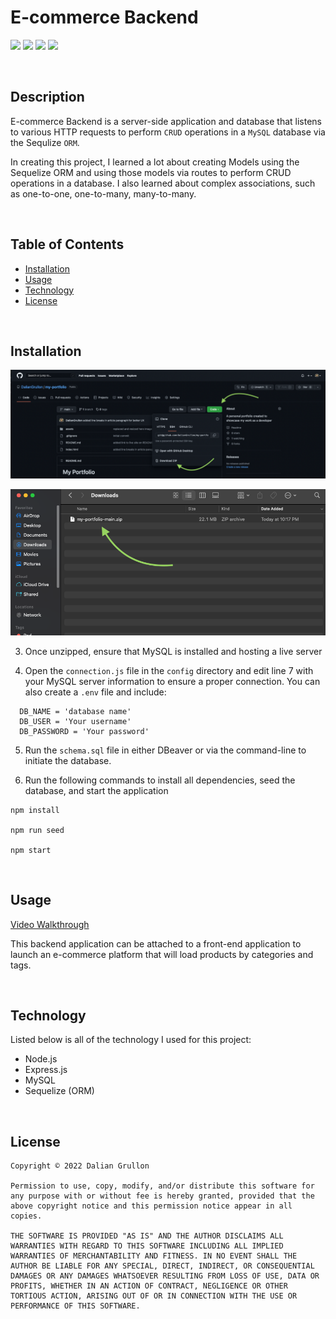 # E-commerce Backend
![](https://img.shields.io/github/followers/daliangrullon?style=social)
![](https://img.shields.io/github/last-commit/daliangrullon/e-commerce-backend?style=flat-square)
![](https://img.shields.io/github/languages/top/DalianGrullon/e-commerce-backend?style=flat-square)
![](https://img.shields.io/github/languages/count/daliangrullon/e-commerce-backend?style=flat-square)

<br>

## Description

E-commerce Backend is a server-side application and database that listens to various HTTP requests to perform `CRUD` operations in a `MySQL` database via the Sequlize `ORM`. 

In creating this project, I learned a lot about creating Models using the Sequelize ORM and using those models via routes to perform CRUD operations in a database. I also learned about complex associations, such as one-to-one, one-to-many, many-to-many.

<br>

## Table of Contents

- [Installation](#installation)
- [Usage](#usage)
- [Technology](#technology)
- [License](#license)

<br>

## Installation

![](./public/images/installation-1.png)

![](./public/images/installation-2.png)

3. Once unzipped, ensure that MySQL is installed and hosting a live server

4. Open the `connection.js` file in the `config` directory and edit line 7 with your MySQL server information to ensure a proper connection. You can also create a `.env` file and include:

```
  DB_NAME = 'database name'
  DB_USER = 'Your username'
  DB_PASSWORD = 'Your password'
```

5. Run the `schema.sql` file in either DBeaver or via the command-line to initiate the database.

6. Run the following commands to  install all dependencies, seed the database, and start the application

```
npm install

npm run seed

npm start
```

<br>

## Usage

[Video Walkthrough](https://drive.google.com/file/d/1QUnv6kkLLBcoRp6kbjjFZD1lf71c8uzd/view?usp=sharing)

This backend application can be attached to a front-end application to launch an e-commerce platform that will load products by categories and tags.

<br>

## Technology
Listed below is all of the technology I used for this project:
- Node.js
- Express.js
- MySQL
- Sequelize (ORM)

<br>

## License

    Copyright © 2022 Dalian Grullon

    Permission to use, copy, modify, and/or distribute this software for any purpose with or without fee is hereby granted, provided that the above copyright notice and this permission notice appear in all copies.

    THE SOFTWARE IS PROVIDED "AS IS" AND THE AUTHOR DISCLAIMS ALL WARRANTIES WITH REGARD TO THIS SOFTWARE INCLUDING ALL IMPLIED WARRANTIES OF MERCHANTABILITY AND FITNESS. IN NO EVENT SHALL THE AUTHOR BE LIABLE FOR ANY SPECIAL, DIRECT, INDIRECT, OR CONSEQUENTIAL DAMAGES OR ANY DAMAGES WHATSOEVER RESULTING FROM LOSS OF USE, DATA OR PROFITS, WHETHER IN AN ACTION OF CONTRACT, NEGLIGENCE OR OTHER TORTIOUS ACTION, ARISING OUT OF OR IN CONNECTION WITH THE USE OR PERFORMANCE OF THIS SOFTWARE.
